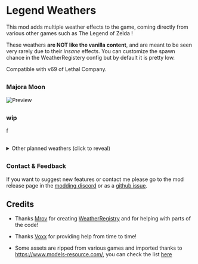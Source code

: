 # Legend Weathers

This mod adds multiple weather effects to the game, coming directly from various other games such as The Legend of Zelda !

These weathers **are NOT like the vanilla content**, and are meant to be seen very rarely due to their *insane* effects. You can customize the spawn chance in the WeatherRegistery config but by default it is pretty low.

Compatible with v69 of Lethal Company.

##

### Majora Moon


![Preview](https://raw.githubusercontent.com/ZigzagAwaka/SelfSortingStorage/main/Images/wip.PNG)

##

### wip
 f

##

<details><summary>Other planned weathers (click to reveal)</summary>

#### Twilight Realm

#### Blood Moon

#### Still World

#### Dark Aether (from Metroid Prime 2)

</details>

##

### Contact & Feedback
If you want to suggest new features or contact me please go to the mod release page in the [modding discord](https://discord.gg/XeyYqRdRGC) or as a [github issue](https://github.com/ZigzagAwaka/LegendWeathers).

###

##

## Credits

- Thanks [Mrov](https://thunderstore.io/c/lethal-company/p/mrov/) for creating [WeatherRegistry](https://thunderstore.io/c/lethal-company/p/mrov/WeatherRegistry/) and for helping with parts of the code!

- Thanks [Voxx](https://thunderstore.io/c/lethal-company/p/v0xx/) for providing help from time to time!

- Some assets are ripped from various games and imported thanks to https://www.models-resource.com/, you can check the list [here](https://github.com/ZigzagAwaka/LegendWeathers/blob/main/models-resource-credits.txt)